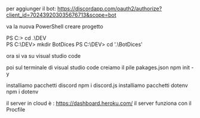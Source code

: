 per aggiunger il bot:
https://discordapp.com/oauth2/authorize?client_id=702439203035676713&scope=bot

va la nuova PowerShell  creare progetto

PS C:\> cd .\DEV\
PS C:\DEV> mkdir BotDices
PS C:\DEV> cd '.\BotDices\'


ora si va su visual studio code

poi sul terminale di visual studio code
creiamo il pile pakages.json
npm init -y

installiamo pacchetti discord 
npm i discord.js 
installiamo pacchetti dotenv
npm i dotenv

il server in cloud è :
https://dashboard.heroku.com/
il server funziona con il Procfile 